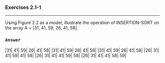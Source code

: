 ### Exercises 2.1-1
***
Using Figure 2.2 as a model, illustrate the operation of INSERTION-SORT on the array A = [31, 41, 59, 26, 41, 58].

### `Answer`

|31| 41| 59| 26| 41| 58|
|31| 41| 59| 26| 41| 58|
|31| 41| 59| 26| 41| 58|
|26| 31| 41| 59| 41| 58|
|26| 31| 41| 41| 59| 58|
|26| 31| 41| 41| 58| 59|


